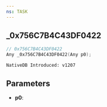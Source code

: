 ```yaml
---
ns: TASK
---
```

## _0x756C7B4C43DF0422

```c
// 0x756C7B4C43DF0422
Any _0x756C7B4C43DF0422(Any p0);
```

```
NativeDB Introduced: v1207
```

## Parameters
* **p0**:
